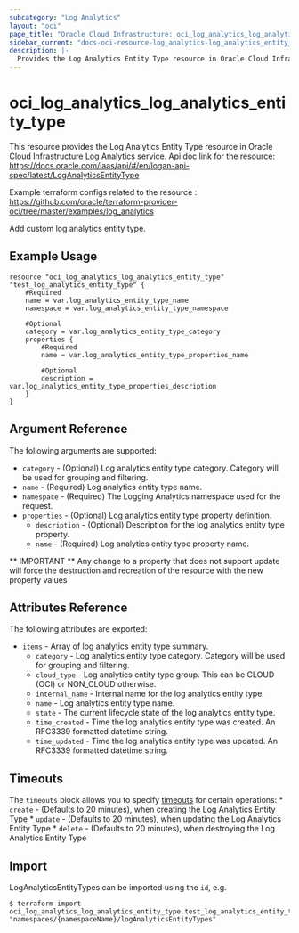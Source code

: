 ```yaml
---
subcategory: "Log Analytics"
layout: "oci"
page_title: "Oracle Cloud Infrastructure: oci_log_analytics_log_analytics_entity_type"
sidebar_current: "docs-oci-resource-log_analytics-log_analytics_entity_type"
description: |-
  Provides the Log Analytics Entity Type resource in Oracle Cloud Infrastructure Log Analytics service
---
```


# oci_log_analytics_log_analytics_entity_type
This resource provides the Log Analytics Entity Type resource in Oracle Cloud Infrastructure Log Analytics service.
Api doc link for the resource: https://docs.oracle.com/iaas/api/#/en/logan-api-spec/latest/LogAnalyticsEntityType

Example terraform configs related to the resource : https://github.com/oracle/terraform-provider-oci/tree/master/examples/log_analytics

Add custom log analytics entity type.

## Example Usage

```hcl
resource "oci_log_analytics_log_analytics_entity_type" "test_log_analytics_entity_type" {
	#Required
	name = var.log_analytics_entity_type_name
	namespace = var.log_analytics_entity_type_namespace

	#Optional
	category = var.log_analytics_entity_type_category
	properties {
		#Required
		name = var.log_analytics_entity_type_properties_name

		#Optional
		description = var.log_analytics_entity_type_properties_description
	}
}
```

## Argument Reference

The following arguments are supported:

* `category` - (Optional) Log analytics entity type category. Category will be used for grouping and filtering. 
* `name` - (Required) Log analytics entity type name. 
* `namespace` - (Required) The Logging Analytics namespace used for the request. 
* `properties` - (Optional) Log analytics entity type property definition.
	* `description` - (Optional) Description for the log analytics entity type property. 
	* `name` - (Required) Log analytics entity type property name. 


** IMPORTANT **
Any change to a property that does not support update will force the destruction and recreation of the resource with the new property values

## Attributes Reference

The following attributes are exported:

* `items` - Array of log analytics entity type summary.
	* `category` - Log analytics entity type category. Category will be used for grouping and filtering. 
	* `cloud_type` - Log analytics entity type group. This can be CLOUD (OCI) or NON_CLOUD otherwise. 
	* `internal_name` - Internal name for the log analytics entity type. 
	* `name` - Log analytics entity type name. 
	* `state` - The current lifecycle state of the log analytics entity type. 
	* `time_created` - Time the log analytics entity type was created. An RFC3339 formatted datetime string. 
	* `time_updated` - Time the log analytics entity type was updated. An RFC3339 formatted datetime string. 

## Timeouts

The `timeouts` block allows you to specify [timeouts](https://registry.terraform.io/providers/oracle/oci/latest/docs/guides/changing_timeouts) for certain operations:
	* `create` - (Defaults to 20 minutes), when creating the Log Analytics Entity Type
	* `update` - (Defaults to 20 minutes), when updating the Log Analytics Entity Type
	* `delete` - (Defaults to 20 minutes), when destroying the Log Analytics Entity Type


## Import

LogAnalyticsEntityTypes can be imported using the `id`, e.g.

```
$ terraform import oci_log_analytics_log_analytics_entity_type.test_log_analytics_entity_type "namespaces/{namespaceName}/logAnalyticsEntityTypes" 
```

